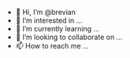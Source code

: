 - 👋 Hi, I’m @brevian
- 👀 I’m interested in ...
- 🌱 I’m currently learning ...
- 💞️ I’m looking to collaborate on ...
- 📫 How to reach me ...

<!---
brevian/brevian is a ✨ special ✨ repository because its `README.md` (this file) appears on your GitHub profile.
You can click the Preview link to take a look at your changes.
--->
